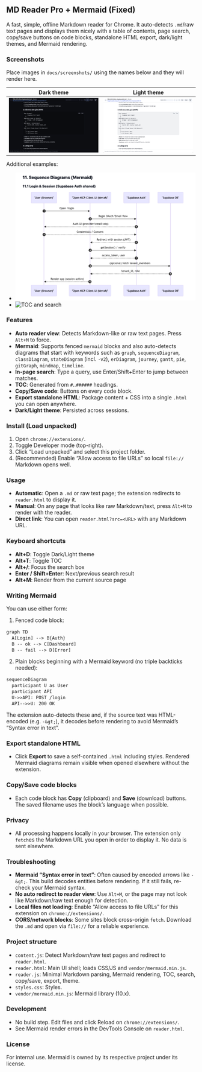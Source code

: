 ## MD Reader Pro + Mermaid (Fixed)

A fast, simple, offline Markdown reader for Chrome. It auto-detects `.md`/raw text pages and displays them nicely with a table of contents, page search, copy/save buttons on code blocks, standalone HTML export, dark/light themes, and Mermaid rendering.

### Screenshots
Place images in `docs/screenshots/` using the names below and they will render here.

| Dark theme | Light theme |
| --- | --- |
| ![Reader dark](docs/screenshots/reader-dark.png) | ![Reader light](docs/screenshots/reader-light.png) |

Additional examples:
- ![Mermaid sequence](docs/screenshots/mermaid-sequence.png)
- ![TOC and search](docs/screenshots/toc-search.png)

### Features
- **Auto reader view**: Detects Markdown-like or raw text pages. Press `Alt+M` to force.
- **Mermaid**: Supports fenced ```mermaid``` blocks and also auto-detects diagrams that start with keywords such as `graph`, `sequenceDiagram`, `classDiagram`, `stateDiagram` (incl. `-v2`), `erDiagram`, `journey`, `gantt`, `pie`, `gitGraph`, `mindmap`, `timeline`.
- **In-page search**: Type a query, use Enter/Shift+Enter to jump between matches.
- **TOC**: Generated from `#`..`######` headings.
- **Copy/Save code**: Buttons on every code block.
- **Export standalone HTML**: Package content + CSS into a single `.html` you can open anywhere.
- **Dark/Light theme**: Persisted across sessions.

### Install (Load unpacked)
1. Open `chrome://extensions/`.
2. Toggle Developer mode (top-right).
3. Click “Load unpacked” and select this project folder.
4. (Recommended) Enable “Allow access to file URLs” so local `file://` Markdown opens well.

### Usage
- **Automatic**: Open a `.md` or raw text page; the extension redirects to `reader.html` to display it.
- **Manual**: On any page that looks like raw Markdown/text, press `Alt+M` to render with the reader.
- **Direct link**: You can open `reader.html?src=<URL>` with any Markdown URL.

### Keyboard shortcuts
- **Alt+D**: Toggle Dark/Light theme
- **Alt+T**: Toggle TOC
- **Alt+/**: Focus the search box
- **Enter / Shift+Enter**: Next/previous search result
- **Alt+M**: Render from the current source page

### Writing Mermaid
You can use either form:

1) Fenced code block:
```mermaid
graph TD
  A[Login] --> B{Auth}
  B -- ok --> C[Dashboard]
  B -- fail --> D[Error]
```

2) Plain blocks beginning with a Mermaid keyword (no triple backticks needed):
```
sequenceDiagram
  participant U as User
  participant API
  U->>API: POST /login
  API-->>U: 200 OK
```

The extension auto-detects these and, if the source text was HTML-encoded (e.g. `-&gt;`), it decodes before rendering to avoid Mermaid’s “Syntax error in text”.

### Export standalone HTML
- Click **Export** to save a self-contained `.html` including styles. Rendered Mermaid diagrams remain visible when opened elsewhere without the extension.

### Copy/Save code blocks
- Each code block has **Copy** (clipboard) and **Save** (download) buttons. The saved filename uses the block’s language when possible.

### Privacy
- All processing happens locally in your browser. The extension only `fetch`es the Markdown URL you open in order to display it. No data is sent elsewhere.

### Troubleshooting
- **Mermaid “Syntax error in text”**: Often caused by encoded arrows like `-&gt;`. This build decodes entities before rendering. If it still fails, re-check your Mermaid syntax.
- **No auto redirect to reader view**: Use `Alt+M`, or the page may not look like Markdown/raw text enough for detection.
- **Local files not loading**: Enable “Allow access to file URLs” for this extension on `chrome://extensions/`.
- **CORS/network blocks**: Some sites block cross-origin `fetch`. Download the `.md` and open via `file://` for a reliable experience.

### Project structure
- `content.js`: Detect Markdown/raw text pages and redirect to `reader.html`.
- `reader.html`: Main UI shell; loads CSS/JS and `vendor/mermaid.min.js`.
- `reader.js`: Minimal Markdown parsing, Mermaid rendering, TOC, search, copy/save, export, theme.
- `styles.css`: Styles.
- `vendor/mermaid.min.js`: Mermaid library (10.x).

### Development
- No build step. Edit files and click Reload on `chrome://extensions/`.
- See Mermaid render errors in the DevTools Console on `reader.html`.

### License
For internal use. Mermaid is owned by its respective project under its license.


